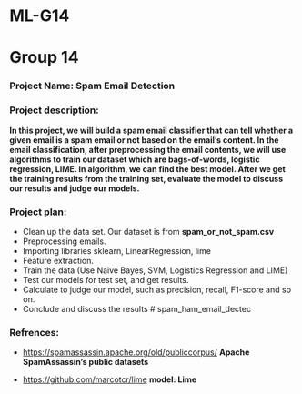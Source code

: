 # ML-G14

# Group 14


### Project Name: Spam Email Detection
### Project description:
__In this project, we will build a spam email classifier that can tell whether a given email is a spam email or not based on the email’s content. In the email classification, after preprocessing the email contents, we will use algorithms to train our dataset which are bags-of-words, logistic regression, LIME. In algorithm, we can find the best model. After we get the training results from the training set, evaluate the model to discuss our results and judge our models.__

### Project plan:
- Clean up the data set. Our dataset is from __spam_or_not_spam.csv__
- Preprocessing emails. 
- Importing libraries sklearn, LinearRegression, lime
- Feature extraction.  
- Train the data (Use Naive Bayes, SVM, Logistics Regression and LIME)
- Test our models for test set, and get results. 
- Calculate to judge our model, such as precision, recall, F1-score and so on.
- Conclude and discuss the results # spam_ham_email_dectec

### Refrences: 
- https://spamassassin.apache.org/old/publiccorpus/ 
__Apache SpamAssassin’s public datasets__

- https://github.com/marcotcr/lime
__model: Lime__

